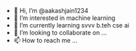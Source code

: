 - 👋 Hi, I’m @aakashjain1234
- 👀 I’m interested in machine learning
- 🌱 I’m currently learning svvv b.teh cse ai
- 💞️ I’m looking to collaborate on ...
- 📫 How to reach me ...

<!---
aakashjain1234/aakashjain1234 is a ✨ special ✨ repository because its `README.md` (this file) appears on your GitHub profile.
You can click the Preview link to take a look at your changes.
--->
